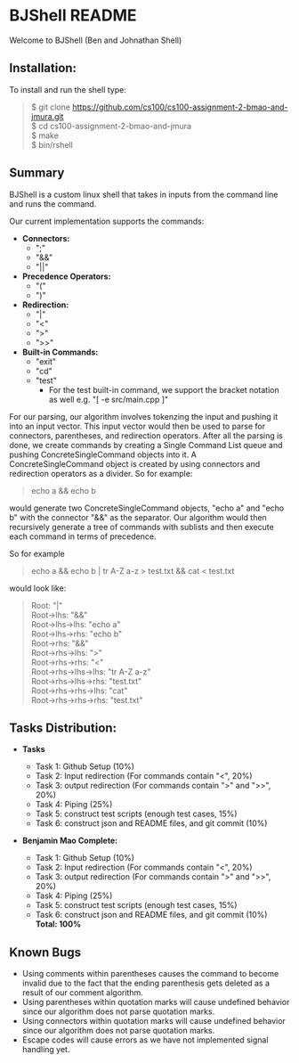 # BJShell README
Welcome to BJShell (Ben and Johnathan Shell)

## Installation:
To install and run the shell type:
> $ git clone https://github.com/cs100/cs100-assignment-2-bmao-and-jmura.git <br/>
> $ cd cs100-assignment-2-bmao-and-jmura <br/>
> $ make <br/>
> $ bin/rshell <br/>

## Summary
BJShell is a custom linux shell that takes in inputs from the command line and runs the command.

Our current implementation supports the commands:
- **Connectors:** 
    - ";"
    - "&&"
    - "||"
- **Precedence Operators:**
    - "("
    - ")"
- **Redirection:** 
    - "|" 
    - "<" 
    - ">" 
    - ">>"
- **Built-in Commands:** 
    - "exit"
    - "cd"
    - "test"
        - For the test built-in command, we support the bracket notation as well e.g. "[ -e src/main.cpp ]"

For our parsing, our algorithm involves tokenzing the input and pushing it into an input vector. This input vector would then be used to parse for connectors, parentheses, and redirection operators. After all the parsing is done, we create commands by creating a Single Command List queue and pushing ConcreteSingleCommand objects into it. A ConcreteSingleCommand object is created by using connectors and redirection operators as a divider. So for example: 
> echo a && echo b 

would generate two ConcreteSingleCommand objects, "echo a" and "echo b" with the connector "&&" as the separator.  Our algorithm would then recursively generate a tree of commands with sublists and then execute each command in terms of precedence.

So for example 
> echo a && echo b | tr A-Z a-z > test.txt && cat < test.txt 

would look like:
> Root: "|" <br/>
> Root->lhs: "&&" <br/>
> Root->lhs->lhs: "echo a" <br/>
> Root->lhs->rhs: "echo b" <br/>
> Root->rhs: "&&" <br/>
> Root->rhs->lhs: ">" <br/>
> Root->rhs->rhs: "<" <br/>
> Root->rhs->lhs->lhs: "tr A-Z a-z" <br/>
> Root->rhs->lhs->rhs: "test.txt" <br/>
> Root->rhs->rhs->lhs: "cat" <br/>
> Root->rhs->rhs->rhs: "test.txt" <br/>

## Tasks Distribution:
- **Tasks**
	- Task 1: Github Setup (10%)
	- Task 2: Input redirection (For commands contain "<", 20%)
	- Task 3: output redirection (For commands contain ">" and ">>", 20%)
	- Task 4: Piping (25%)
	- Task 5: construct test scripts (enough test cases, 15%)
	- Task 6: construct json and README files, and git commit (10%) 

- **Benjamin Mao Complete:**
	- Task 1: Github Setup (10%)
	- Task 2: Input redirection (For commands contain "<", 20%)
	- Task 3: output redirection (For commands contain ">" and ">>", 20%)
	- Task 4: Piping (25%)
	- Task 5: construct test scripts (enough test cases, 15%) <br/>
	- Task 6: construct json and README files, and git commit (10%) <br/>
	**Total: 100%**
	
## Known Bugs
- Using comments within parentheses causes the command to become invalid due to the fact that the ending   	parenthesis gets deleted as a result of our comment algorithm.
- Using parentheses within quotation marks will cause undefined behavior since our algorithm does not parse quotation marks.
- Using connectors within quotation marks will cause undefined behavior since our algorithm does not parse quotation marks.
- Escape codes will cause errors as we have not implemented signal handling yet.
